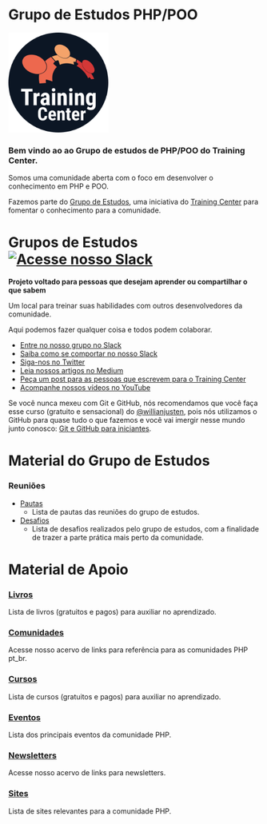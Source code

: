 # Grupo de Estudos PHP/POO

<img src="/img/logo-training-center-circle.png" alt="Training Center" width="200px">

### Bem vindo ao ao Grupo de estudos de PHP/POO do Training Center.

Somos uma comunidade aberta com o foco em desenvolver o conhecimento em PHP e POO.

Fazemos parte do [Grupo de Estudos](https://github.com/training-center/study-groups), uma iniciativa do [Training Center](https://github.com/training-center) para fomentar o conhecimento para a comunidade.

# Grupos de Estudos <a href="https://ctgroups.herokuapp.com/" title="Acesse nosso Slack" target="_blank"><img src="/images/Slack.png" alt="Acesse nosso Slack" width="25px"></a>

**Projeto voltado para pessoas que desejam aprender ou compartilhar o que sabem**

Um local para treinar suas habilidades com outros desenvolvedores da comunidade.

Aqui podemos fazer qualquer coisa e todos podem colaborar.

<ul>
<li><a href="https://ctgroups.herokuapp.com/" target="_blank" title="Entre no nosso grupo no Slack">Entre no nosso grupo no Slack</a></li>
<li><a href="https://medium.com/trainingcenter/como-se-comportar-no-slack-do-training-center-a3715fb7c00f" target="_blank" title="Saiba como se comportar no nosso Slack">Saiba como se comportar no nosso Slack</a></li>
<li><a href="https://twitter.com/trainingcentr" target="_blank" title="Siga-nos no Twitter">Siga-nos no Twitter</a></li>
<li><a href="https://medium.com/trainingcenter" target="_blank" title="Leia nossos artigos no Medium">Leia nossos artigos no Medium</a></li>
<li><a href="https://bitly.com/quero-post-no-training-center" target="_blank" title="Peça um post para as pessoas que escrevem para o Training Center">Peça um post para as pessoas que escrevem para o Training Center</a></li>
<li><a href="https://www.youtube.com/c/TrainingCenterChannel" target="_blank" title="Acompanhe nossos vídeos no YouTube">Acompanhe nossos vídeos no YouTube</a></li>
</ul>

Se você nunca mexeu com Git e GitHub, nós recomendamos que você faça esse curso (gratuito e sensacional) do [@willianjusten](https://github.com/willianjusten), pois nós utilizamos o GitHub para quase tudo o que fazemos e você vai imergir nesse mundo junto conosco: [Git e GitHub para iniciantes](https://www.udemy.com/git-e-github-para-iniciantes/).

# Material do Grupo de Estudos

### Reuniões

- [Pautas](/material_grupo_estudo/reunioes/pautas)
    - Lista de pautas das reuniões do grupo de estudos.
- [Desafios](/material_grupo_estudo/reunioes/desafios)
    - Lista de desafios realizados pelo grupo de estudos, com a finalidade de trazer a parte prática mais perto da comunidade.

# Material de Apoio

### [Livros](/material_de_apoio/livros)

Lista de livros (gratuitos e pagos) para auxiliar no aprendizado.

### [Comunidades](/material_de_apoio/comunidades)

Acesse nosso acervo de links para referência para as comunidades PHP pt_br.

### [Cursos](/material_de_apoio/cursos)

Lista de cursos (gratuitos e pagos) para auxiliar no aprendizado.

### [Eventos](/material_de_apoio/eventos)

Lista dos principais eventos da comunidade PHP.

### [Newsletters](/material_de_apoio/newsletters)

Acesse nosso acervo de links para newsletters.
### [Sites](/material_de_apoio/livros)

Lista de sites relevantes para a comunidade PHP.